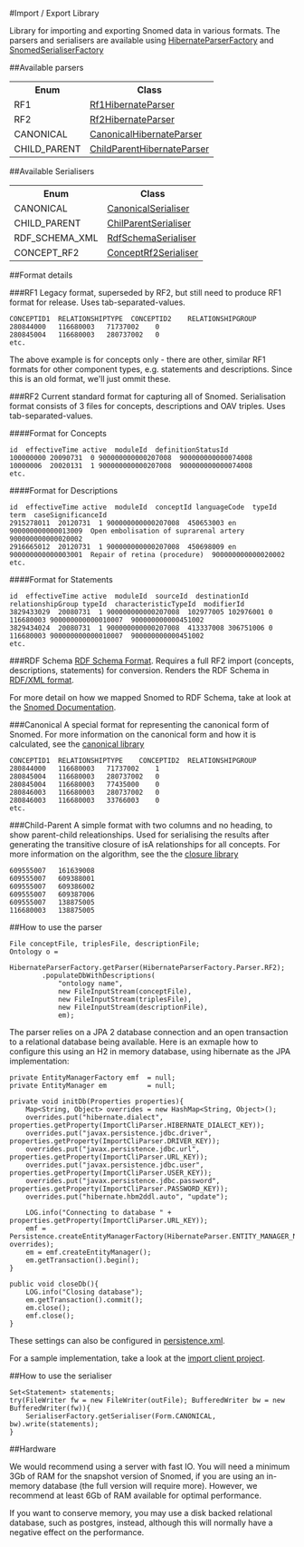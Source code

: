 #Import / Export Library

Library for importing and exporting Snomed data in various formats. The parsers and serialisers are available using [HibernateParserFactory](/lib/importexport/src/main/java/com/ihtsdo/snomed/service/parser/HibernateParserFactory.java) and [SnomedSerialiserFactory](/lib/importexport/src/main/java/com/ihtsdo/snomed/service/serialiser/SnomedSerialiserFactory.java)

##Available parsers

<table>
  <tr>
    <th>Enum</th>
    <th>Class</th>
  </tr>
  <tr>
    <td>RF1</td>
    <td><a href="../importexport/src/main/java/com/ihtsdo/snomed/service/parser/Rf1HibernateParser.java">Rf1HibernateParser</a></td>
  </tr>
  <tr>
    <td>RF2</td>
    <td><a href="../importexport/src/main/java/com/ihtsdo/snomed/service/parser/Rf2HibernateParser.java">Rf2HibernateParser</a></td>
  </tr>
  <tr>
    <td>CANONICAL</td>
    <td><a href="../importexport/src/main/java/com/ihtsdo/snomed/service/parser/CanonicalHibernateParser.java">CanonicalHibernateParser</a></td>
  </tr>
  <tr>
    <td>CHILD_PARENT</td>
    <td><a href="../importexport/src/main/java/com/ihtsdo/snomed/service/parser/ChildParentHibernateParser.java">ChildParentHibernateParser</a></td>
  </tr>        
</table>

##Available Serialisers

<table>
  <tr>
    <th>Enum</th>
    <th>Class</th>
  </tr>
  <tr>
    <td>CANONICAL</td>
    <td><a href="../importexport/src/main/java/com/ihtsdo/snomed/service/serialiser/CanonicalSerialiser.java">CanonicalSerialiser</a></td>
  </tr>
  <tr>
    <td>CHILD_PARENT</td>
    <td><a href="../importexport/src/main/java/com/ihtsdo/snomed/service/serialiser/ChildParentSerialiser.java">ChilParentSerialiser</a></td>
  </tr>  
  <tr>
    <td>RDF_SCHEMA_XML</td>
    <td><a href="../importexport/src/main/java/com/ihtsdo/snomed/service/serialiser/RdfSchemaSerialiser.java">RdfSchemaSerialiser</a></td>
  </tr>    
  <tr>
    <td>CONCEPT_RF2</td>
    <td><a href="../importexport/src/main/java/com/ihtsdo/snomed/service/serialiser/ConceptRf2Serialiser.java">ConceptRf2Serialiser</a></td>
  </tr>        
</table>


##Format details

###RF1
Legacy format, superseded by RF2, but still need to produce RF1 format for release. Uses tab-separated-values.

    CONCEPTID1  RELATIONSHIPTYPE  CONCEPTID2    RELATIONSHIPGROUP
    280844000   116680003   71737002    0
    280845004   116680003   280737002   0
    etc.

The above example is for concepts only - there are other, similar RF1 formats for other component types, e.g. statements and descriptions. Since this is an old format, we'll just ommit these. 


###RF2
Current standard format for capturing all of Snomed. Serialisation format consists of 3 files for concepts, descriptions and OAV triples.  Uses tab-separated-values.

####Format for Concepts

    id  effectiveTime active  moduleId  definitionStatusId
    100000000 20090731  0 900000000000207008  900000000000074008
    10000006  20020131  1 900000000000207008  900000000000074008
    etc.

####Format for Descriptions

    id  effectiveTime active  moduleId  conceptId languageCode  typeId  term  caseSignificanceId
    2915278011  20120731  1 900000000000207008  450653003 en  900000000000013009  Open embolisation of suprarenal artery  900000000000020002
    2916665012  20120731  1 900000000000207008  450698009 en  900000000000003001  Repair of retina (procedure)  900000000000020002
    etc.

####Format for Statements

    id  effectiveTime active  moduleId  sourceId  destinationId relationshipGroup typeId  characteristicTypeId  modifierId
    3829433029  20080731  1 900000000000207008  102977005 102976001 0 116680003 900000000000010007  900000000000451002
    3829434024  20080731  1 900000000000207008  413337008 306751006 0 116680003 900000000000010007  900000000000451002
    etc.

###RDF Schema
<a href="http://www.w3.org/TR/rdf-schema/" target="_blank">RDF Schema Format<a/>. Requires a full RF2 import (concepts, descriptions, statements) for conversion. Renders the RDF Schema in <a href="http://www.w3.org/TR/REC-rdf-syntax/" target="_blank">RDF/XML format</a>.

For more detail on how we mapped Snomed to RDF Schema, take at look at the <a href="https://sites.google.com/a/ihtsdo.org/technical-dev/write-ups/mapping-snomed-to-rdf-schema" target="_blank">Snomed Documentation</a>.



###Canonical
A special format for representing the canonical form of Snomed. For more information on the canonical form and how it is calculated, see the [canonical library](/lib/canonical)

    CONCEPTID1  RELATIONSHIPTYPE    CONCEPTID2  RELATIONSHIPGROUP
    280844000   116680003   71737002    1
    280845004   116680003   280737002   0
    280845004   116680003   77435000    0
    280846003   116680003   280737002   0
    280846003   116680003   33766003    0
    etc.


###Child-Parent
A simple format with two columns and no heading, to show parent-child releationships. Used for serialising the results after generating the transitive closure of isA relationships for all concepts. For more information on the algorithm, see the the [closure library](/lib/closure)

    609555007   161639008
    609555007   609388001
    609555007   609386002
    609555007   609387006
    609555007   138875005
    116680003   138875005

##How to use the parser

    File conceptFile, triplesFile, descriptionFile;
    Ontology o = 
        HibernateParserFactory.getParser(HibernateParserFactory.Parser.RF2);
            .populateDbWithDescriptions(
                "ontology name", 
                new FileInputStream(conceptFile), 
                new FileInputStream(triplesFile), 
                new FileInputStream(descriptionFile), 
                em);

The parser relies on a JPA 2 database connection and an open transaction to a relational database being available. Here is an exmaple how to configure this using an H2 in memory database, using hibernate as the JPA implementation:

    private EntityManagerFactory emf  = null;
    private EntityManager em          = null;

    private void initDb(Properties properties){
        Map<String, Object> overrides = new HashMap<String, Object>();
        overrides.put("hibernate.dialect", properties.getProperty(ImportCliParser.HIBERNATE_DIALECT_KEY));
        overrides.put("javax.persistence.jdbc.driver", properties.getProperty(ImportCliParser.DRIVER_KEY));
        overrides.put("javax.persistence.jdbc.url", properties.getProperty(ImportCliParser.URL_KEY));
        overrides.put("javax.persistence.jdbc.user", properties.getProperty(ImportCliParser.USER_KEY));
        overrides.put("javax.persistence.jdbc.password", properties.getProperty(ImportCliParser.PASSWORD_KEY));
        overrides.put("hibernate.hbm2ddl.auto", "update");
        
        LOG.info("Connecting to database " + properties.getProperty(ImportCliParser.URL_KEY));
        emf = Persistence.createEntityManagerFactory(HibernateParser.ENTITY_MANAGER_NAME_FROM_PERSISTENCE_XML, overrides);
        em = emf.createEntityManager();
        em.getTransaction().begin();
    }

    public void closeDb(){
        LOG.info("Closing database");
        em.getTransaction().commit();
        em.close();
        emf.close();
    }

These settings can also be configured in [persistence.xml](/client/import-main/src/main/resources/META-INF/persistence.xml).

For a sample implementation, take a look at the [import client project](/client/import-main).

##How to use the serialiser

    Set<Statement> statements;
    try(FileWriter fw = new FileWriter(outFile); BufferedWriter bw = new BufferedWriter(fw)){
        SerialiserFactory.getSerialiser(Form.CANONICAL, bw).write(statements);
    }

##Hardware

We would recommend using a server with fast IO. You will need a minimum 3Gb of RAM for the snapshot version of Snomed, if you are using an in-memory database (the full version will require more). However, we recommend at least 6Gb of RAM available for optimal performance. 

If you want to conserve memory, you may use a disk backed relational database, such as postgres, instead, although this will normally have a negative effect on the performance.
